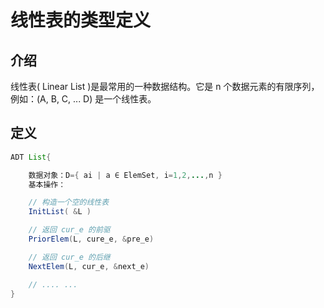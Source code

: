 # 线性表的类型定义

## 介绍
线性表( Linear List )是最常用的一种数据结构。它是 n 个数据元素的有限序列，例如：(A, B, C, ... D) 是一个线性表。

## 定义
```java
ADT List{

    数据对象：D={ ai | a ∈ ElemSet, i=1,2,...,n }
    基本操作：

    // 构造一个空的线性表  
    InitList( &L )

    // 返回 cur_e 的前驱
    PriorElem(L, cure_e, &pre_e)

    // 返回 cur_e 的后继
    NextElem(L, cur_e, &next_e)

    // .... ...
}
```